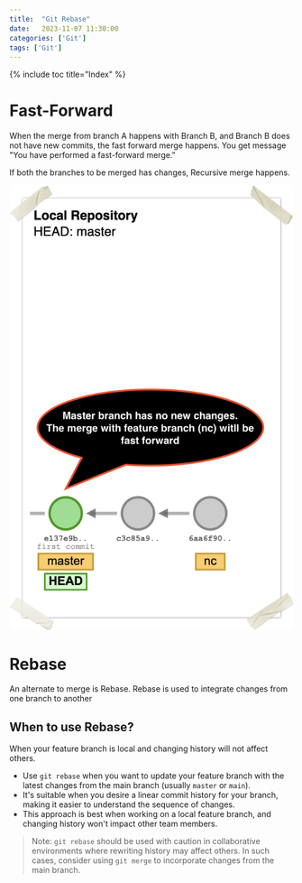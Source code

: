 ```yaml
---
title:  "Git Rebase"
date:   2023-11-07 11:30:00
categories: ['Git']
tags: ['Git']
---
```


{% include toc title="Index" %}

# Fast-Forward

When the merge from branch A happens with Branch B, and Branch B does not have new commits, the fast forward merge happens. 
You get message "You have performed a fast-forward merge."

If both the branches to be merged has changes, Recursive merge happens.

![rebase.png](..%2F..%2Fassets%2Fimages%2Fgit%2Frebase.png)

# Rebase
An alternate to merge is Rebase. Rebase is used to integrate changes from one branch to another

## When to use Rebase?
When your feature branch is local and changing history will not affect others.

- Use `git rebase` when you want to update your feature branch with the latest changes from the main branch (usually `master` or `main`).
- It's suitable when you desire a linear commit history for your branch, making it easier to understand the sequence of changes.
- This approach is best when working on a local feature branch, and changing history won't impact other team members.

> Note: `git rebase` should be used with caution in collaborative environments where rewriting history may affect others. 
> In such cases, consider using `git merge` to incorporate changes from the main branch.
